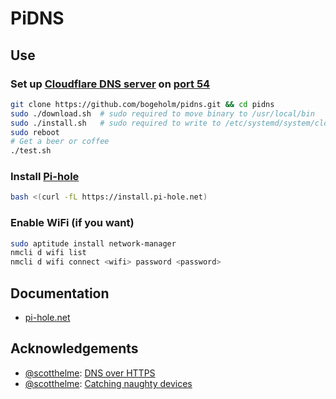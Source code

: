 # PiDNS

## Use

### Set up [Cloudflare DNS server](https://developers.cloudflare.com/1.1.1.1/dns-over-https/cloudflared-proxy) on [port 54](cloudflaredns.service.template)

```bash
git clone https://github.com/bogeholm/pidns.git && cd pidns
sudo ./download.sh  # sudo required to move binary to /usr/local/bin
sudo ./install.sh   # sudo required to write to /etc/systemd/system/cloudflaredns.service
sudo reboot
# Get a beer or coffee
./test.sh
```

### Install [Pi-hole](https://pi-hole.net/)

```bash
bash <(curl -fL https://install.pi-hole.net)
```


### Enable WiFi (if you want)

```bash
sudo aptitude install network-manager
nmcli d wifi list
nmcli d wifi connect <wifi> password <password>
```

## Documentation

- [pi-hole.net](https://pi-hole.net/)


## Acknowledgements

- [@scotthelme](https://github.com/scotthelme): [DNS over HTTPS](https://scotthelme.co.uk/securing-dns-across-all-of-my-devices-with-pihole-dns-over-https-1-1-1-1/)
- [@scotthelme](https://github.com/scotthelme): [Catching naughty devices](https://scotthelme.co.uk/catching-naughty-devices-on-my-home-network/)
